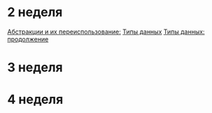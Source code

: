 
# 2 неделя

[Абстракции и их переиспользование:](https://github.com/Dimdim28/homework-2-week-abstractions)
[Типы данных](https://github.com/Dimdim28/Homework-2-week-types)
[Типы данных: продолжение](https://github.com/Dimdim28/homework-2-week-types-next)
# 3 неделя

# 4 неделя
